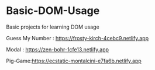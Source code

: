 # Basic-DOM-Usage
Basic projects for learning DOM usage

Guess My Number : https://frosty-kirch-4cebc9.netlify.app

Modal : https://zen-bohr-1cfe13.netlify.app

Pig-Game:https://ecstatic-montalcini-e7fa6b.netlify.app
